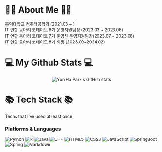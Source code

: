 # 👋🏼 About Me 👋🏼
홍익대학교 컴퓨터공학과 (2021.03 ~ )<br/>
IT 연합 동아리 코테이토 6기 운영지원팀장 (2023.03 ~ 2023.06)<br/>
IT 연합 동아리 코테이토 7기 운영진 운영지원팀장(2023.07 ~ 2023.08)<br/> 
IT 연합 동아리 코테이토 8기 회장 (2023.09~2024.02)<br/>


# 💻 My Github Stats 💻 
<div align="center">
  
![Yun Ha Park's GitHub stats](https://github-readme-stats.vercel.app/api?username=yunhacandy&show_icons=true&theme=dracula)
</div>

# 📚 Tech Stack 📚
Techs that I've used at least once
### Platforms & Languages
![Python](https://img.shields.io/badge/Python-3776AB.svg?$style=for-the-badge&logo=Python&logoColor=white)
![R](https://img.shields.io/badge/R-276DC3.svg?$style=for-the-badge&logo=R&logoColor=white)
![Java](https://img.shields.io/badge/Java-007396.svg?$style=for-the-badge&logo=Java&logoColor=white)
![C++](https://img.shields.io/badge/C++-00599C.svg?$style=for-the-badge&logo=C++&logoColor=white)
![HTML5](https://img.shields.io/badge/HTML5-E34F26.svg?$style=for-the-badge&logo=HTML5&logoColor=white)
![CSS3](https://img.shields.io/badge/CSS3-1572B6.svg?$style=for-the-badge&logo=CSS3&logoColor=white)
![JavaScript](https://img.shields.io/badge/JavaScript-F7DF1E.svg?$style=for-the-badge&logo=JavaScript&logoColor=white)
![SpringBoot](https://img.shields.io/badge/SpringBoot-6DB33F?style=flat&logo=SpringBoot&logoColor=white)
![Spring](https://img.shields.io/badge/Spring-6DB33F?style=flat&logo=Spring&logoColor=white)
![Markdown](https://img.shields.io/badge/markdown-%23000000.svg?style=for-the-badge&logo=markdown&logoColor=white)




